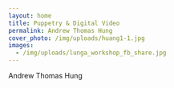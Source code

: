 ```yaml
---
layout: home
title: Puppetry & Digital Video
permalink: Andrew Thomas Hung
cover_photo: /img/uploads/huang1-1.jpg
images:
  - /img/uploads/lunga_workshop_fb_share.jpg
---
```

Andrew Thomas Hung
